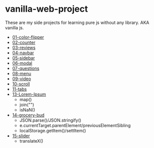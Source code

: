 # vanilla-web-project

These are my side projects for learning pure js without any library. AKA vanilla js.

- [01-color-flipper](https://zhuoyutan.github.io/vanilla-web-project/01-color-flipper/hex.html)
- [02-counter](https://zhuoyutan.github.io/vanilla-web-project/02-counter/index.html)
- [03-reviews](https://zhuoyutan.github.io/vanilla-web-project/03-reviews/index.html)
- [04-navbar](https://zhuoyutan.github.io/vanilla-web-project/04-navbar/index.html)
- [05-sidebar](https://zhuoyutan.github.io/vanilla-web-project/05-sidebar/index.html)
- [06-modal](https://zhuoyutan.github.io/vanilla-web-project/06-modal/index.html)
- [07-questions](https://zhuoyutan.github.io/vanilla-web-project/07-questions/index.html)
- [08-menu](https://zhuoyutan.github.io/vanilla-web-project/08-menu/index.html)
- [09-video](https://zhuoyutan.github.io/vanilla-web-project/09-video/index.html)
- [10-scroll](https://zhuoyutan.github.io/vanilla-web-project/10-scroll/index.html)
- [11-tabs](https://zhuoyutan.github.io/vanilla-web-project/11-tabs/index.html)
- [13-Lorem-Ipsum](https://zhuoyutan.github.io/vanilla-web-project/13-Lorem-Ipsum/index.html)
  - map()
  - join("")
  - isNaN()
- [14-grocery-bud](https://zhuoyutan.github.io/vanilla-web-project/14-grocery-bud/index.html)
  - JSON.parse()/JSON.stringify()
  - e.currentTarget.parentElement/previousElementSibling
  - localStorage.getItem()/settItem()
- [15-slider](https://zhuoyutan.github.io/vanilla-web-project/15-slider/index.html)
  - translateX()